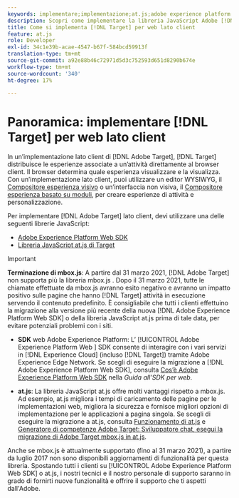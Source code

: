 ```yaml
---
keywords: implementare;implementazione;at.js;adobe experience platform web sdk;aep web sdk
description: Scopri come implementare la libreria JavaScript Adobe [!DNL Target] for client-side web using the Adobe Experience Platform Web SDK  (AEP Web SDK) or the [!DNL Target] at.js.
title: Come si implementa [!DNL Target] per web lato client
feature: at.js
role: Developer
exl-id: 34c1e39b-acae-4547-b67f-584bcd59913f
translation-type: tm+mt
source-git-commit: a92e88b46c72971d5d3c752593d651d8290b674e
workflow-type: tm+mt
source-wordcount: '340'
ht-degree: 17%

---
```


# Panoramica: implementare [!DNL Target] per web lato client

In un’implementazione lato client di [!DNL Adobe Target], [!DNL Target] distribuisce le esperienze associate a un’attività direttamente al browser client. Il browser determina quale esperienza visualizzare e la visualizza. Con un’implementazione lato client, puoi utilizzare un editor WYSIWYG, il [Compositore esperienza visivo](/help/c-experiences/c-visual-experience-composer/visual-experience-composer.md) o un’interfaccia non visiva, il [Compositore esperienza basato su moduli](/help/c-experiences/form-experience-composer.md), per creare esperienze di attività e personalizzazione.

Per implementare [!DNL Adobe Target] lato client, devi utilizzare una delle seguenti librerie JavaScript:

* [Adobe Experience Platform Web SDK](/help/c-implementing-target/c-implementing-target-for-client-side-web/aep-web-sdk.md)
* [Libreria JavaScript at.js di Target](/help/c-implementing-target/c-implementing-target-for-client-side-web/c-how-atjs-works/how-atjs-works.md)

>[!IMPORTANT]
>
>**Terminazione di mbox.js**: A partire dal 31 marzo 2021,  [!DNL Adobe Target] non supporta più la libreria mbox.js . Dopo il 31 marzo 2021, tutte le chiamate effettuate da mbox.js avranno esito negativo e avranno un impatto positivo sulle pagine che hanno [!DNL Target] attività in esecuzione servendo il contenuto predefinito. È consigliabile che tutti i clienti effettuino la migrazione alla versione più recente della nuova [!DNL Adobe Experience Platform Web SDK] o della libreria JavaScript at.js prima di tale data, per evitare potenziali problemi con i siti.
>
>* **SDK** web Adobe Experience Platform: L’ [!UICONTROL Adobe Experience Platform Web ] SDK consente di interagire con i vari servizi in  [!DNL Experience Cloud] (incluso  [!DNL Target]) tramite Adobe Experience Edge Network. Se scegli di eseguire la migrazione a [!DNL Adobe Experience Platform Web SDK], consulta [Cos’è Adobe Experience Platform Web SDK](/help/c-implementing-target/c-implementing-target-for-client-side-web/aep-web-sdk.md) nella *Guida all’SDK per web*.
   >
   >
* **at.js**: La libreria JavaScript at.js offre molti vantaggi rispetto a mbox.js. Ad esempio, at.js migliora i tempi di caricamento delle pagine per le implementazioni web, migliora la sicurezza e fornisce migliori opzioni di implementazione per le applicazioni a pagina singola. Se scegli di eseguire la migrazione a at.js, consulta [Funzionamento di at.js](/help/c-implementing-target/c-implementing-target-for-client-side-web/c-how-atjs-works/how-atjs-works.md) e [Generatore di competenze Adobe Target: Sviluppatore chat, esegui la migrazione di Adobe Target mbox.js in at.js](https://seminars.adobeconnect.com/ptdo6mfo6qn6/?proto=true).
>
>
Anche se mbox.js è attualmente supportato (fino al 31 marzo 2021), a partire da luglio 2017 non sono disponibili aggiornamenti di funzionalità per questa libreria. Spostando tutti i clienti su [!UICONTROL Adobe Experience Platform Web SDK] o at.js, i nostri tecnici e il nostro personale di supporto saranno in grado di fornirti nuove funzionalità e offrire il supporto che ti aspetti dall&#39;Adobe.
